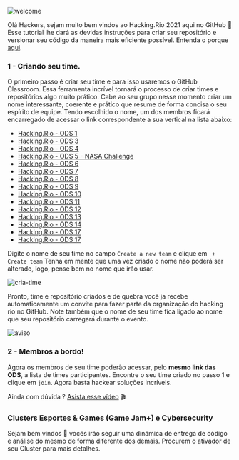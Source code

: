 ![welcome](https://raw.githubusercontent.com/hackingrio/welcome/master/assets/welcome-00.png)
  
  Olá Hackers, sejam muito bem vindos ao Hacking.Rio 2021 aqui no GitHub :tada:
  Esse tutorial lhe dará as devidas instruções para criar seu repositório e versionar seu código da maneira mais eficiente possível.
  Entenda o porque [aqui](https://github.com/hackingrio/welcome/blob/master/assets/porque.md).

  ### 1 - Criando seu time.
  
  O primeiro passo é criar seu time e para isso usaremos o GitHub Classroom. Essa ferramenta incrível tornará o processo de criar times e repositórios algo muito prático. Cabe ao seu grupo nesse momento criar um nome interessante, coerente e prático que resume de forma concisa o seu espírito de equipe.
  Tendo escolhido o nome, um dos membros ficará encarregado de acessar o link correspondente a sua vertical na lista abaixo:

  - [Hacking.Rio - ODS 1](https://classroom.github.com/a/FaZpMRgj)
  - [Hacking.Rio - ODS 3](https://classroom.github.com/a/ZMgrtNdT)
  - [Hacking.Rio - ODS 4](https://classroom.github.com/a/i-SDBBsT)
  - [Hacking.Rio - ODS 5 - NASA Challenge](https://classroom.github.com/a/DD73mBh_)
  - [Hacking.Rio - ODS 6](https://classroom.github.com/a/JCtUhDpM)
  - [Hacking.Rio - ODS 7](https://classroom.github.com/a/SL5hwF3_)
  - [Hacking.Rio - ODS 8](https://classroom.github.com/a/dppa1dZf)
  - [Hacking.Rio - ODS 9](https://classroom.github.com/a/OuSK7P0r)
  - [Hacking.Rio - ODS 10](https://classroom.github.com/a/GB9j7PPh)
  - [Hacking.Rio - ODS 11](https://classroom.github.com/a/X3NwSvgH)
  - [Hacking.Rio - ODS 12](https://classroom.github.com/a/pK54KRdI)
  - [Hacking.Rio - ODS 13](https://classroom.github.com/a/qwd1JiJ3)
  - [Hacking.Rio - ODS 14](https://classroom.github.com/a/aWvPpmgi)
  - [Hacking.Rio - ODS 17](https://classroom.github.com/a/z5uw5RI9)
  - [Hacking.Rio - ODS 17](https://classroom.github.com/a/z5uw5RI9)
  
 
  Digite o nome de seu time no campo `Create a new team` e clique em ` + Create team`
Tenha em mente que uma vez criado o nome não poderá ser alterado, logo, pense bem no nome que irão usar.

![cria-time](https://raw.githubusercontent.com/hackingrio/welcome/master/assets/00.png)

  Pronto, time e repositório criados e de quebra você ja recebe automaticamente um convite para fazer parte da organização do hacking rio no GitHub. Note também que o nome de seu time fica ligado ao nome que seu repositório carregará durante o evento.
  
![aviso](https://github.com/hackingrio/welcome/blob/master/assets/02.png)

  ### 2 - Membros a bordo!

  Agora os membros de seu time poderão acessar, pelo **mesmo link das ODS**, a lista de times participantes. Encontre o seu time criado no passo 1 e clique em `join`. Agora basta hackear soluções incríveis.

Ainda com dúvida ? [Asista esse vídeo](https://www.youtube.com/watch?v=0VD4MVeG6g0) :clapper:

### Clusters Esportes & Games (Game Jam+) e Cybersecurity

Sejam bem vindos :tada: vocês irão seguir uma dinâmica de entrega de código e análise do mesmo de forma diferente dos demais. Procurem o ativador de seu Cluster para mais detalhes. 
